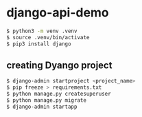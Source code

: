 # django-api-demo

```bash
$ python3 -m venv .venv
$ source .venv/bin/activate
$ pip3 install django
```

## creating Dyango project

```bash
$ django-admin startproject <project_name>
$ pip freeze > requirements.txt
$ python manage.py createsuperuser
$ python manage.py migrate
$ django-admin startapp
```